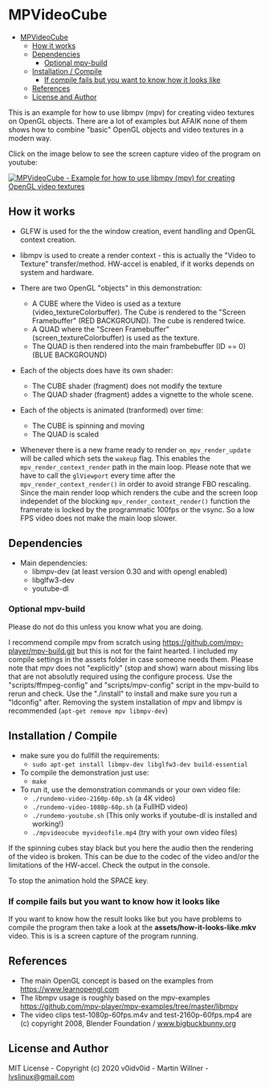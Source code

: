 # MPVideoCube

- [MPVideoCube](#mpvideocube)
  - [How it works](#how-it-works)
  - [Dependencies](#dependencies)
    - [Optional mpv-build](#optional-mpv-build)
  - [Installation / Compile](#installation--compile)
    - [If compile fails but you want to know how it looks like](#if-compile-fails-but-you-want-to-know-how-it-looks-like)
  - [References](#references)
  - [License and Author](#license-and-author)

This is an example for how to use libmpv (mpv) for creating video textures on OpenGL objects. There are a lot of examples but AFAIK none of them shows how to combine "basic" OpenGL objects and video textures in a modern way.

Click on the image below to see the screen capture video of the program on youtube:

[![MPVideoCube - Example for how to use libmpv (mpv) for creating OpenGL video textures](http://img.youtube.com/vi/tUKCxvFJ0Sg/0.jpg)](https://www.youtube.com/watch?v=tUKCxvFJ0Sg "MPVideoCube - Example for how to use libmpv (mpv) for creating OpenGL video textures")

## How it works
* GLFW is used for the the window creation, event handling and  OpenGL context creation.
* libmpv is used to create a render context - this is actually the "Video to Texture" transfer/method. HW-accel is enabled, if it works depends on system and hardware.
  
* There are two OpenGL "objects" in this demonstration:
  * A CUBE where the Video is used as a texture (video_textureColorbuffer). The Cube is rendered to the "Screen Framebuffer" (RED BACKGROUND). The cube is rendered twice.
  * A QUAD where the "Screen Framebuffer" (screen_textureColorbuffer) is used as the texture.
  * The QUAD is then rendered into the main frambebuffer (ID == 0) (BLUE BACKGROUND)
  
* Each of the objects does have its own shader:
  * The CUBE shader (fragment) does not modify the texture
  * The QUAD shader (fragment) addes a vignette to the whole scene.

* Each of the objects is animated (tranformed) over time:
  * The CUBE is spinning and moving
  * The QUAD is scaled 

* Whenever there is a new frame ready to render ```on_mpv_render_update``` will be called which sets the ```wakeup``` flag. This enables the  ```mpv_render_context_render``` path in the main loop. Please note that we have to call the ```glViewport``` every time after the ```mpv_render_context_render()``` in order to avoid strange FBO rescaling. Since the main render loop which renders the cube and the screen loop independet of the blocking ```mpv_render_context_render()``` function the framerate is locked by the programmatic 100fps or the vsync. So a low FPS video does not make the main loop slower.


## Dependencies
* Main dependencies: 
  * libmpv-dev  (at least version 0.30 and with opengl enabled)
  * libglfw3-dev
  * youtube-dl

### Optional mpv-build 
Please do not do this unless you know what you are doing. 

I recommend compile mpv from scratch using https://github.com/mpv-player/mpv-build.git but this is not for the faint hearted. I included my compile settings in the assets folder in case someone needs them. Please note that mpv does not "explicitly" (stop and show) warn about missing libs that are not absolutly required using the configure process. Use the "scripts/ffmpeg-config" and "scripts/mpv-config" script in the mpv-build to rerun and check. Use the "./install" to install and make sure you run a "ldconfig" after. Removing the system installation of mpv and libmpv is recommended (```apt-get remove mpv libmpv-dev```)

## Installation / Compile
* make sure you do fullfill the requirements: 
  * ``` sudo apt-get install libmpv-dev libglfw3-dev build-essential ```
* To compile the demonstration just use:
  * ``` make  ```
* To run it, use the demonstration commands or your own video file:
  * ``` ./rundemo-video-2160p-60p.sh ``` (a 4K video)
  * ``` ./rundemo-video-1080p-60p.sh ``` (a FullHD video)
  * ``` ./rundemo-youtube.sh ```  (This only works if youtube-dl is installed and working!)
  * ``` ./mpvideocube myvideofile.mp4 ``` (try with your own video files)

If the spinning cubes stay black but you here the audio then the rendering of the video is broken. This can be due to the codec of the video and/or the limitations of the HW-accel. Check the output in the console.

To stop the animation hold the SPACE key.

### If compile fails but you want to know how it looks like

If you want to know how the result looks like but you have problems to compile the program then take a look at the **assets/how-it-looks-like.mkv** video. This is is a screen capture of the program running.

## References
* The main OpenGL concept is based on the examples from https://www.learnopengl.com
* The libmpv usage is roughly based on the mpv-examples https://github.com/mpv-player/mpv-examples/tree/master/libmpv
* The video clips test-1080p-60fps.m4v and test-2160p-60fps.mp4 are (c) copyright 2008, Blender Foundation / www.bigbuckbunny.org
   
## License and Author
MIT License - Copyright (c) 2020 v0idv0id - Martin Willner - lvslinux@gmail.com

